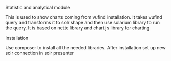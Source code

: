Statistic and analytical module

This is used to show charts coming from vufind installation. It takes vufind query and transforms it to solr shape and then use solarium library to run the query. It is based on nette library and chart.js library for charting

Installation

Use composer to install all the needed libraries. After installation set up new solr connection in solr presenter
